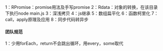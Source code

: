 1：RPromise：promise用法及手写promise
2：Rdata：对象的转换，在该目录下执行node main.js
3：深浅拷贝
4：js继承
5：数组扁平化
6：函数柯里化
7：call，apply原理及应用
8：同步代码转异步



#### 团队规范
1：少用forEach，return不会跳出循环，用every，some取代